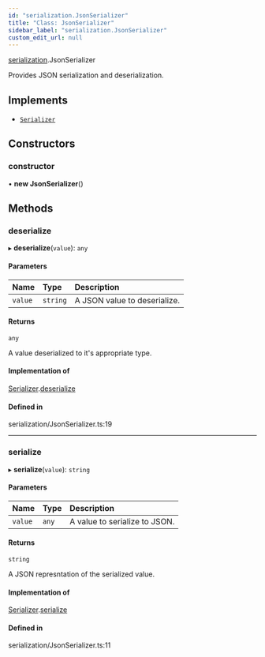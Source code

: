 ```yaml
---
id: "serialization.JsonSerializer"
title: "Class: JsonSerializer"
sidebar_label: "serialization.JsonSerializer"
custom_edit_url: null
---
```


[serialization](../modules/serialization.md).JsonSerializer

Provides JSON serialization and deserialization.

## Implements

- [`Serializer`](../interfaces/serialization.Serializer.md)

## Constructors

### constructor

• **new JsonSerializer**()

## Methods

### deserialize

▸ **deserialize**(`value`): `any`

#### Parameters

| Name | Type | Description |
| :------ | :------ | :------ |
| `value` | `string` | A JSON value to deserialize. |

#### Returns

`any`

A value deserialized to it's appropriate type.

#### Implementation of

[Serializer](../interfaces/serialization.Serializer.md).[deserialize](../interfaces/serialization.Serializer.md#deserialize)

#### Defined in

serialization/JsonSerializer.ts:19

___

### serialize

▸ **serialize**(`value`): `string`

#### Parameters

| Name | Type | Description |
| :------ | :------ | :------ |
| `value` | `any` | A value to serialize to JSON. |

#### Returns

`string`

A JSON represntation of the serialized value.

#### Implementation of

[Serializer](../interfaces/serialization.Serializer.md).[serialize](../interfaces/serialization.Serializer.md#serialize)

#### Defined in

serialization/JsonSerializer.ts:11
